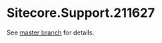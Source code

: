 # Sitecore.Support.211627

See [master branch](https://github.com/sitecoresupport/Sitecore.Support.211627) for details.
